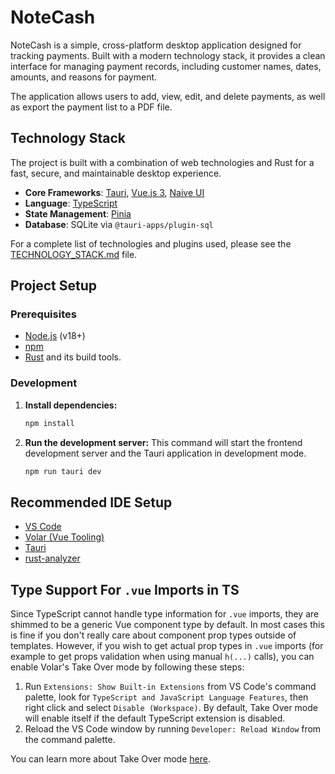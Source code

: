 # NoteCash

NoteCash is a simple, cross-platform desktop application designed for tracking payments. Built with a modern technology stack, it provides a clean interface for managing payment records, including customer names, dates, amounts, and reasons for payment.

The application allows users to add, view, edit, and delete payments, as well as export the payment list to a PDF file.

## Technology Stack

The project is built with a combination of web technologies and Rust for a fast, secure, and maintainable desktop experience.

- **Core Frameworks**: [Tauri](https://tauri.app/), [Vue.js 3](https://vuejs.org/), [Naive UI](https://www.naiveui.com/)
- **Language**: [TypeScript](https://www.typescriptlang.org/)
- **State Management**: [Pinia](https://pinia.vuejs.org/)
- **Database**: SQLite via `@tauri-apps/plugin-sql`

For a complete list of technologies and plugins used, please see the [TECHNOLOGY_STACK.md](TECHNOLOGY_STACK.md) file.

## Project Setup

### Prerequisites

- [Node.js](https://nodejs.org/) (v18+)
- [npm](https://www.npmjs.com/)
- [Rust](https://www.rust-lang.org/) and its build tools.

### Development

1.  **Install dependencies:**
    ```bash
    npm install
    ```

2.  **Run the development server:**
    This command will start the frontend development server and the Tauri application in development mode.
    ```bash
    npm run tauri dev
    ```

## Recommended IDE Setup

- [VS Code](https://code.visualstudio.com/)
- [Volar (Vue Tooling)](https://marketplace.visualstudio.com/items?itemName=Vue.volar)
- [Tauri](https://marketplace.visualstudio.com/items?itemName=tauri-apps.tauri-vscode)
- [rust-analyzer](https://marketplace.visualstudio.com/items?itemName=rust-lang.rust-analyzer)

## Type Support For `.vue` Imports in TS

Since TypeScript cannot handle type information for `.vue` imports, they are shimmed to be a generic Vue component type by default. In most cases this is fine if you don't really care about component prop types outside of templates. However, if you wish to get actual prop types in `.vue` imports (for example to get props validation when using manual `h(...)` calls), you can enable Volar's Take Over mode by following these steps:

1. Run `Extensions: Show Built-in Extensions` from VS Code's command palette, look for `TypeScript and JavaScript Language Features`, then right click and select `Disable (Workspace)`. By default, Take Over mode will enable itself if the default TypeScript extension is disabled.
2. Reload the VS Code window by running `Developer: Reload Window` from the command palette.

You can learn more about Take Over mode [here](https://github.com/johnsoncodehk/volar/discussions/471).
